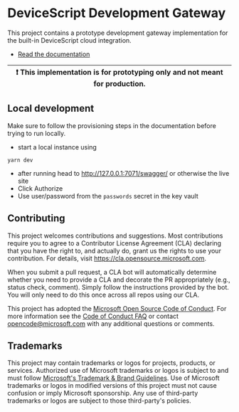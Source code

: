 # DeviceScript Development Gateway

This project contains a prototype development gateway implementation
for the built-in DeviceScript cloud integration.

-  [Read the documentation](https://microsoft.github.io/devicescript/developer/gateway)

| :exclamation: This implementation is for prototyping only and not meant for production. |
| --------------------------------------------------------------------------------------- |

## Local development

Make sure to follow the provisioning steps in the documentation before trying to run locally.

-   start a local instance using

```
yarn dev
```

-   after running head to http://127.0.0.1:7071/swagger/ or otherwise the live site
-   Click Authorize
-   Use user/password from the `passwords` secret in the key vault

## Contributing

This project welcomes contributions and suggestions. Most contributions require you to agree to a
Contributor License Agreement (CLA) declaring that you have the right to, and actually do, grant us
the rights to use your contribution. For details, visit https://cla.opensource.microsoft.com.

When you submit a pull request, a CLA bot will automatically determine whether you need to provide
a CLA and decorate the PR appropriately (e.g., status check, comment). Simply follow the instructions
provided by the bot. You will only need to do this once across all repos using our CLA.

This project has adopted the [Microsoft Open Source Code of Conduct](https://opensource.microsoft.com/codeofconduct/).
For more information see the [Code of Conduct FAQ](https://opensource.microsoft.com/codeofconduct/faq/) or
contact [opencode@microsoft.com](mailto:opencode@microsoft.com) with any additional questions or comments.

## Trademarks

This project may contain trademarks or logos for projects, products, or services. Authorized use of Microsoft
trademarks or logos is subject to and must follow
[Microsoft's Trademark & Brand Guidelines](https://www.microsoft.com/en-us/legal/intellectualproperty/trademarks/usage/general).
Use of Microsoft trademarks or logos in modified versions of this project must not cause confusion or imply Microsoft sponsorship.
Any use of third-party trademarks or logos are subject to those third-party's policies.
